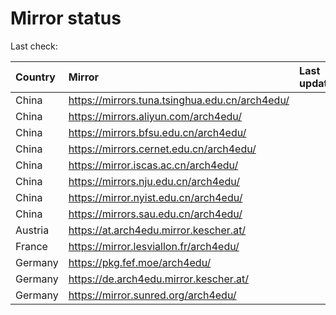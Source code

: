 <script src="./time.js"></script>
# Mirror status
Last check: <script type="text/javascript">localize(1711232204.5371192);</script>

|Country|Mirror|Last update|
|:------|:-----|:----------|
|China|https://mirrors.tuna.tsinghua.edu.cn/arch4edu/|<script type="text/javascript">localize(1711218544);</script>|
|China|https://mirrors.aliyun.com/arch4edu/|<script type="text/javascript">localize(1711218538);</script>|
|China|https://mirrors.bfsu.edu.cn/arch4edu/|<script type="text/javascript">localize(1711218544);</script>|
|China|https://mirrors.cernet.edu.cn/arch4edu/|<script type="text/javascript">localize(1711218538);</script>|
|China|https://mirror.iscas.ac.cn/arch4edu/|<script type="text/javascript">localize(1711218538);</script>|
|China|https://mirrors.nju.edu.cn/arch4edu/|<script type="text/javascript">localize(1711132148);</script>|
|China|https://mirror.nyist.edu.cn/arch4edu/|<script type="text/javascript">localize(1711218544);</script>|
|China|https://mirrors.sau.edu.cn/arch4edu/|<script type="text/javascript">localize(1711218544);</script>|
|Austria|https://at.arch4edu.mirror.kescher.at/|<script type="text/javascript">localize(1711218544);</script>|
|France|https://mirror.lesviallon.fr/arch4edu/|<script type="text/javascript">localize(1711218538);</script>|
|Germany|https://pkg.fef.moe/arch4edu/|<script type="text/javascript">localize(1711218544);</script>|
|Germany|https://de.arch4edu.mirror.kescher.at/|<script type="text/javascript">localize(1711218544);</script>|
|Germany|https://mirror.sunred.org/arch4edu/|<script type="text/javascript">localize(1711218544);</script>|

<script src="./tablefilter/tablefilter.js"></script>
<script src="./table.js"></script>